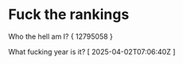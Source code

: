 # Fuck the rankings

Who the hell am I?
{ 12795058 }

What fucking year is it?
[ 2025-04-02T07:06:40Z ]
